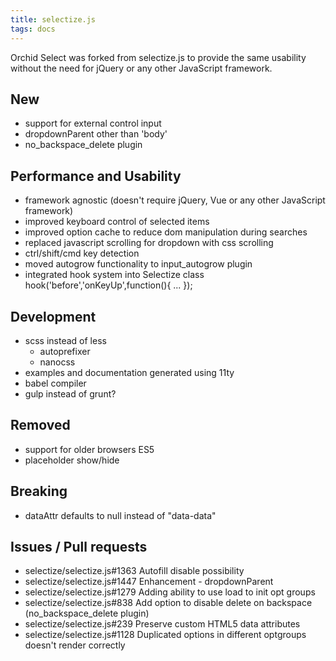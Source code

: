 ```yaml
---
title: selectize.js
tags: docs
---
```


Orchid Select was forked from selectize.js to provide the same usability without the need for jQuery or any other JavaScript framework.


## New
- support for external control input
- dropdownParent other than 'body'
- no_backspace_delete plugin

## Performance and Usability
- framework agnostic (doesn't require jQuery, Vue or any other JavaScript framework)
- improved keyboard control of selected items
- improved option cache to reduce dom manipulation during searches
- replaced javascript scrolling for dropdown with css scrolling
- ctrl/shift/cmd key detection
- moved autogrow functionality to input_autogrow plugin
- integrated hook system into Selectize class hook('before','onKeyUp',function(){ ... });

## Development
- scss instead of less
	- autoprefixer
	- nanocss
- examples and documentation generated using 11ty
- babel compiler
- gulp instead of grunt?

## Removed
- support for older browsers ES5
- placeholder show/hide

## Breaking
- dataAttr defaults to null instead of "data-data"

## Issues / Pull requests
- selectize/selectize.js#1363 Autofill disable possibility
- selectize/selectize.js#1447 Enhancement - dropdownParent
- selectize/selectize.js#1279 Adding ability to use load to init opt groups
- selectize/selectize.js#838 Add option to disable delete on backspace (no_backspace_delete plugin)
- selectize/selectize.js#239 Preserve custom HTML5 data attributes
- selectize/selectize.js#1128 Duplicated options in different optgroups doesn't render correctly
